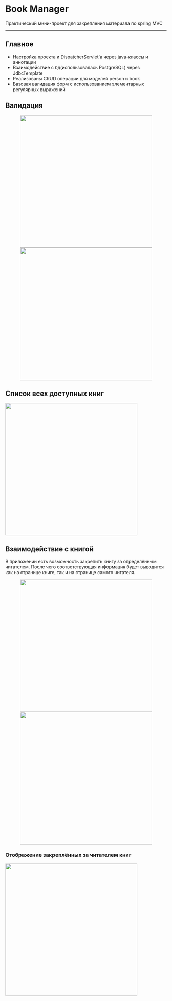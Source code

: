 # Book Manager
Практический мини-проект для закрепления материала по spring MVC

---

## Главное
* Настройка проекта и DispatcherServlet'а через java-классы и аннотации
* Взаимодействие с бд(использовалась PostgreSQL) через JdbcTemplate
* Реализованы CRUD операции для моделей person и book
* Базовая валидация форм с использованием элементарных регулярных выражений

## Валидация

<div align="center">
  <a href="https://github.com/JosManoel">
    <img src="https://drive.google.com/uc?export=view&id=1lm9rqrZpHDqezqXfCnYEL7bgBxlz59Va" width="412px"/> 
  </a>
  <a href="https://github.com/JosManoel">
    <img src="https://drive.google.com/uc?export=view&id=1Go0e3h2_BIOkBL-nUNdIZjQ2XmSe2oAL" width="412px"/>
  </a>
</div>

## Список всех доступных книг

<img src="https://drive.google.com/uc?export=view&id=1xY5RLm4I6uksD8iGzBSqjG-P--4SdpKj" width="412px"/>


## Взаимодействие с книгой
В приложении есть возможность закрепить книгу за определённым читателем. 
После чего соответствующая информация будет выводится как на странице книге, так и на странице
самого читателя.

<div align="center">
  <a href="https://github.com/JosManoel">
    <img src="https://drive.google.com/uc?export=view&id=1Kt5MazXnwDOWf1AaKBu_ZBU3R6EA4YYW" width="412px"/> 
  </a>
  <a href="https://github.com/JosManoel">
    <img src="https://drive.google.com/uc?export=view&id=10mbs6EUnJqAdES_Y7suMdCa1vx8Yq9JA" width="412px"/>
  </a>
</div>

### Отображение закреплённых за читателем книг

<img src="https://drive.google.com/uc?export=view&id=1xcWwwnhmyVw-GpVetX9CREuP7By_slT-" width="412px">
